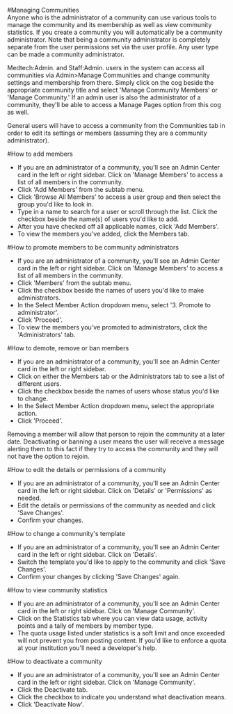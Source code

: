#Managing Communities  
Anyone who is the administrator of a community can use various tools to manage the community and its membership as well as view community statistics.  If you create a community you will automatically be a community administrator.  Note that being a community administrator is completely separate from the user permissions set via the user profile.  Any user type can be made a community administrator.

Medtech:Admin. and Staff:Admin. users in the system can access all communities via Admin>Manage Communities and change community settings and membership from there.  Simply click on the cog beside the appropriate community title and select 'Manage Community Members' or 'Manage Community.'  If an admin user is also the administrator of a community, they'll be able to access a Manage Pages option from this cog as well.

General users will have to access a community from the Communities tab in order to edit its settings or members (assuming they are a community administrator).

#How to add members
* If you are an administrator of a community, you'll see an Admin Center card in the left or right sidebar.  Click on 'Manage Members' to access a list of all members in the community.
* Click 'Add Members' from the subtab menu.
* Click 'Browse All Members' to access a user group and then select the group you'd like to look in.
* Type in a name to search for a user or scroll through the list. Click the checkbox beside the name(s) of users you'd like to add.
* After you have checked off all applicable names, click 'Add Members'.
* To view the members you've added, click the Members tab.

#How to promote members to be community administrators
* If you are an administrator of a community, you'll see an Admin Center card in the left or right sidebar.  Click on 'Manage Members' to access a list of all members in the community.
* Click 'Members' from the subtab menu.
* Click the checkbox beside the names of users you'd like to make administrators.
* In the Select Member Action dropdown menu, select '3. Promote to administrator'.
* Click 'Proceed'.
* To view the members you've promoted to administrators, click the 'Administrators' tab.

#How to demote, remove or ban members
* If you are an administrator of a community, you'll see an Admin Center card in the left or right sidebar.
* Click on either the Members tab or the Administrators tab to see a list of different users.
* Click the checkbox beside the names of users whose status you'd like to change.
* In the Select Member Action dropdown menu, select the appropriate action.
* Click 'Proceed'.

Removing a member will allow that person to rejoin the community at a later date.  Deactivating or banning a user means the user will receive a message alerting them to this fact if they try to access the community and they will not have the option to rejoin.

#How to edit the details or permissions of a community
* If you are an administrator of a community, you'll see an Admin Center card in the left or right sidebar.  Click on 'Details' or 'Permissions' as needed.
* Edit the details or permissions of the community as needed and click 'Save Changes'.
* Confirm your changes.

#How to change a community's template  
* If you are an administrator of a community, you'll see an Admin Center card in the left or right sidebar.  Click on 'Details'.
* Switch the template you'd like to apply to the community and click 'Save Changes'.
* Confirm your changes by clicking 'Save Changes' again.

#How to view community statistics
* If you are an administrator of a community, you'll see an Admin Center card in the left or right sidebar.  Click on 'Manage Community'.
* Click on the Statistics tab where you can view data usage, activity points and a tally of members by member type.
* The quota usage listed under statistics is a soft limit and once exceeded will not prevent you from posting content.  If you'd like to enforce a quota at your institution you'll need a developer's help.

#How to deactivate a community
* If you are an administrator of a community, you'll see an Admin Center card in the left or right sidebar.  Click on 'Manage Community'.
* Click the Deactivate tab.
* Click the checkbox to indicate you understand what deactivation means.
* Click 'Deactivate Now'.
